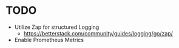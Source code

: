 # TODO

- Utilize Zap for structured Logging
  - https://betterstack.com/community/guides/logging/go/zap/
- Enable Prometheus Metrics
